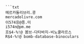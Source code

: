 
```트스트
```txt
메르카돌리브리.콩
mercadolivre.com
이574응@픙.미
i574n@pm.me
흐$4-%!@ 봄브-다타바지-비노쿨라르스
R$4-%!@ bomb-database-binoculars
```
```
